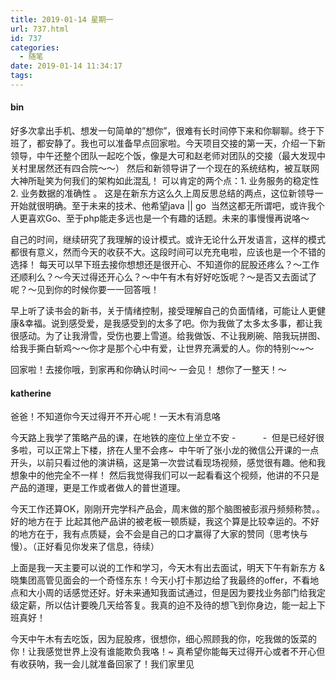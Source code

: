 ```yaml
---
title: 2019-01-14 星期一
url: 737.html
id: 737
categories:
  - 随笔
date: 2019-01-14 11:34:17
tags:
---
```


#### bin

好多次拿出手机、想发一句简单的”想你”，很难有长时间停下来和你聊聊。终于下班了，都安静了。我也可以准备早点回家啦。今天项目交接的第一天，介绍一下新领导，中午还整个团队一起吃个饭，像是大可和赵老师对团队的交接（最大发现中关村里居然还有四合院～～） 然后和新领导讲了一个现在的系统结构，被互联网大神所耻笑为何我们的架构如此混乱！ 可以肯定的两个点：1\. 业务服务的稳定性  2. 业务数据的准确性 。 这是在新东方这么久上周反思总结的两点，这位新领导一开始就很明确。至于未来的技术、他希望java || go  当然这都无所谓吧，或许我个人更喜欢Go、至于php能走多远也是一个有趣的话题。未来的事慢慢再说咯～

自己的时间，继续研究了我理解的设计模式。或许无论什么开发语言，这样的模式都很有意义，然而今天的收获不大。这段时间可以充充电啦，应该也是一个不错的选择！ 每天可以早下班去接你想想还是很开心、不知道你的屁股还疼么？～工作还顺利么？～今天过得还开心么？～中午有木有好好吃饭呢？～是否又去面试了呢？～见到你的时候你要一一回答哦！

早上听了读书会的新书，关于情绪控制，接受理解自己的负面情绪，可能让人更健康&幸福。说到感受爱，是我感受到的太多了吧。你为我做了太多太多事，都让我很感动。为了让我滑雪，受伤也要上雪道。给我做饭、不让我刷碗、陪我玩拼图、给我手撕白斩鸡～～你才是那个心中有爱，让世界充满爱的人。你的特别～~～

回家啦！去接你哦，到家再和你确认时间～ 一会见！ 想你了一整天！～

#### katherine

爸爸！不知道你今天过得开不开心呢！一天木有消息咯

今天路上我学了策略产品的课，在地铁的座位上坐立不安 \-           -  但是已经好很多啦，可以正常上下楼，挤在人里不会疼~  中午听了张小龙的微信公开课的一点开头，以前只看过他的演讲稿，这是第一次尝试看现场视频，感觉很有趣。他和我想象中的他完全不一样！ 然后我觉得我们可以一起看看这个视频，他讲的不只是产品的道理，更是工作或者做人的普世道理。

今天工作还算OK，刚刚开完学科产品会，周末做的那个脑图被彭淑丹频频称赞。。好的地方在于 比起其他产品讲的被老板一顿质疑，我这个算是比较幸运的。不好的地方在于，我有点质疑，会不会是自己的口才赢得了大家的赞同（思考快与慢）。（正好看见你发来了信息，待续）

上面是我一天主要可以说的工作和学习，今天木有出去面试，明天下午有新东方 & 晓集团高管见面会的一个奇怪东东！今天小打卡那边给了我最终的offer，不看地点和大小周的话感觉还好。好未来通知我面试通过，但是因为要找业务部门给我定级定薪，所以估计要晚几天给答复。我真的迫不及待的想飞到你身边，能一起上下班真好！

今天中午木有去吃饭，因为屁股疼，很想你，细心照顾我的你，吃我做的饭菜的你！让我感觉世界上没有谁能欺负我咯！~ 真希望你能每天过得开心或者不开心但有收获呐，我一会儿就准备回家了！我们家里见